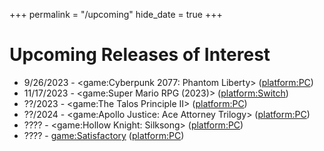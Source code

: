 +++
permalink = "/upcoming"
hide_date = true
+++

# Upcoming Releases of Interest

* 9/26/2023 - <game:Cyberpunk 2077: Phantom Liberty> (<platform:PC>)
* 11/17/2023 - <game:Super Mario RPG (2023)> (<platform:Switch>)
* ??/2023 - <game:The Talos Principle II> (<platform:PC>)
* ??/2024 - <game:Apollo Justice: Ace Attorney Trilogy> (<platform:PC>)
* ???? - <game:Hollow Knight: Silksong> (<platform:PC>)
* ???? - <game:Satisfactory> (<platform:PC>)
